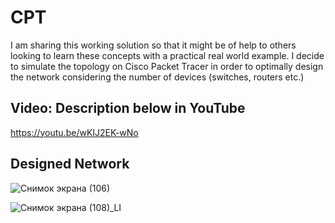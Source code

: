 # CPT

I am sharing this working solution so that it might be of help to others looking to learn these concepts with a practical real world example.
I decide to simulate the topology on Cisco Packet Tracer in order to optimally design the network considering the number of devices (switches, routers etc.) 

## Video: Description below in YouTube 
https://youtu.be/wKIJ2EK-wNo

## Designed Network
![Снимок экрана (106)](https://user-images.githubusercontent.com/49916341/151019173-0efec79d-9bcf-4cd3-9625-e2357c400fa0.png)

![Снимок экрана (108)_LI](https://user-images.githubusercontent.com/49916341/151019179-9ba6fce8-2ae7-41e0-988b-2d50eacdf8ed.jpg)
